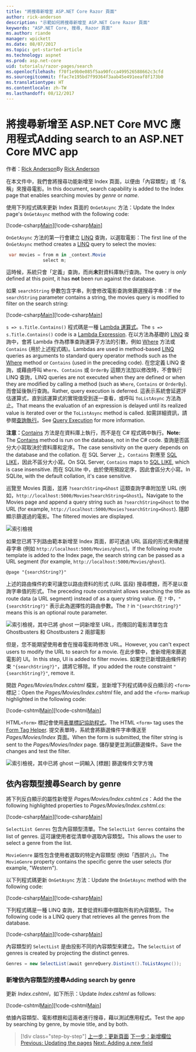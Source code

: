 ```yaml
---
title: "將搜尋新增至 ASP.NET Core Razor 頁面"
author: rick-anderson
description: "示範如何將搜尋新增至 ASP.NET Core Razor 頁面"
keywords: "ASP.NET Core, 搜尋, Razor 頁面"
ms.author: riande
manager: wpickett
ms.date: 08/07/2017
ms.topic: get-started-article
ms.technology: aspnet
ms.prod: asp.net-core
uid: tutorials/razor-pages/search
ms.openlocfilehash: f70f1e9b0e085f5aa90fcca499526588662c3cfd
ms.sourcegitcommit: ffac7e195bd7f99364f3aab45e491eeaf8f173b0
ms.translationtype: HT
ms.contentlocale: zh-TW
ms.lasthandoff: 08/12/2017
---
```

# <a name="adding-search-to-an-aspnet-core-mvc-app"></a><span data-ttu-id="ca26b-104">將搜尋新增至 ASP.NET Core MVC 應用程式</span><span class="sxs-lookup"><span data-stu-id="ca26b-104">Adding search to an ASP.NET Core MVC app</span></span>

<span data-ttu-id="ca26b-105">作者：[Rick Anderson](https://twitter.com/RickAndMSFT)</span><span class="sxs-lookup"><span data-stu-id="ca26b-105">By [Rick Anderson](https://twitter.com/RickAndMSFT)</span></span>

<span data-ttu-id="ca26b-106">在本文件中，我們會將搜尋功能新增至 Index 頁面，以便由「內容類型」或「名稱」來搜尋電影。</span><span class="sxs-lookup"><span data-stu-id="ca26b-106">In this document, search capability is added to the Index page that enables searching movies by *genre* or *name*.</span></span>

<span data-ttu-id="ca26b-107">使用下列程式碼來更新 Index 頁面的 `OnGetAsync` 方法：</span><span class="sxs-lookup"><span data-stu-id="ca26b-107">Update the Index page's `OnGetAsync` method with the following code:</span></span>

<span data-ttu-id="ca26b-108">[!code-csharp[Main](razor-pages-start/sample/RazorPagesMovie/Pages/Movies/Index.cshtml.cs?name=snippet_1stSearch)]</span><span class="sxs-lookup"><span data-stu-id="ca26b-108">[!code-csharp[Main](razor-pages-start/sample/RazorPagesMovie/Pages/Movies/Index.cshtml.cs?name=snippet_1stSearch)]</span></span>

<span data-ttu-id="ca26b-109">`OnGetAsync` 方法的第一行會建立 [LINQ](https://docs.microsoft.com/dotnet/csharp/programming-guide/concepts/linq/) 查詢，以選取電影：</span><span class="sxs-lookup"><span data-stu-id="ca26b-109">The first line of the `OnGetAsync` method creates a [LINQ](https://docs.microsoft.com/dotnet/csharp/programming-guide/concepts/linq/) query to select the movies:</span></span>

```csharp
 var movies = from m in _context.Movie
              select m;
```

<span data-ttu-id="ca26b-110">這時候，系統只會「定義」查詢，而尚**未**對資料庫執行查詢。</span><span class="sxs-lookup"><span data-stu-id="ca26b-110">The query is *only* defined at this point, it has **not** been run against the database.</span></span>

<span data-ttu-id="ca26b-111">如果 `searchString` 參數包含字串，則會修改電影查詢來篩選搜尋字串：</span><span class="sxs-lookup"><span data-stu-id="ca26b-111">If the `searchString` parameter contains a string, the movies query is modified to filter on the search string:</span></span>

<span data-ttu-id="ca26b-112">[!code-csharp[Main](razor-pages-start/sample/RazorPagesMovie/Pages/Movies/Index.cshtml.cs?name=snippet_SearchNull)]</span><span class="sxs-lookup"><span data-stu-id="ca26b-112">[!code-csharp[Main](razor-pages-start/sample/RazorPagesMovie/Pages/Movies/Index.cshtml.cs?name=snippet_SearchNull)]</span></span>

<span data-ttu-id="ca26b-113">`s => s.Title.Contains()` 程式碼是一種 [Lambda 運算式](https://docs.microsoft.com/en-us/dotnet/csharp/programming-guide/statements-expressions-operators/lambda-expressions)。</span><span class="sxs-lookup"><span data-stu-id="ca26b-113">The `s => s.Title.Contains()` code is a [Lambda Expression](https://docs.microsoft.com/en-us/dotnet/csharp/programming-guide/statements-expressions-operators/lambda-expressions).</span></span> <span data-ttu-id="ca26b-114">在以方法為基礎的 [LINQ](https://docs.microsoft.com/dotnet/csharp/programming-guide/concepts/linq/) 查詢中，會將 Lambda 作為標準查詢運算子方法的引數，例如 [Where](https://docs.microsoft.com/en-us/dotnet/csharp/programming-guide/concepts/linq/query-syntax-and-method-syntax-in-linq) 方法或 `Contains` (用於上述程式碼)。</span><span class="sxs-lookup"><span data-stu-id="ca26b-114">Lambdas are used in method-based [LINQ](https://docs.microsoft.com/dotnet/csharp/programming-guide/concepts/linq/) queries as arguments to standard query operator methods such as the [Where](https://docs.microsoft.com/en-us/dotnet/csharp/programming-guide/concepts/linq/query-syntax-and-method-syntax-in-linq) method or `Contains` (used in the preceding code).</span></span> <span data-ttu-id="ca26b-115">在您定義 LINQ 查詢，或藉由呼叫 `Where`、`Contains` 或 `OrderBy` 這類方法加以修改時，不會執行 LINQ 查詢，</span><span class="sxs-lookup"><span data-stu-id="ca26b-115">LINQ queries are not executed when they are defined or when they are modified by calling a method (such as `Where`, `Contains`  or `OrderBy`).</span></span> <span data-ttu-id="ca26b-116">而會延後執行查詢。</span><span class="sxs-lookup"><span data-stu-id="ca26b-116">Rather, query execution is deferred.</span></span> <span data-ttu-id="ca26b-117">這表示系統會延遲評估運算式，直到該運算式的實現值受到逐一查看，或呼叫 `ToListAsync` 方法為止。</span><span class="sxs-lookup"><span data-stu-id="ca26b-117">That means the evaluation of an expression is delayed until its realized value is iterated over or the `ToListAsync` method is called.</span></span> <span data-ttu-id="ca26b-118">如需詳細資訊，請參閱[查詢執行](https://docs.microsoft.com/en-us/dotnet/framework/data/adonet/ef/language-reference/query-execution)。</span><span class="sxs-lookup"><span data-stu-id="ca26b-118">See [Query Execution](https://docs.microsoft.com/en-us/dotnet/framework/data/adonet/ef/language-reference/query-execution) for more information.</span></span>

<span data-ttu-id="ca26b-119">**注意：**[Contains](http://msdn.microsoft.com/library/bb155125.aspx) 方法是在資料庫上執行，而不是在 C# 程式碼中執行。</span><span class="sxs-lookup"><span data-stu-id="ca26b-119">**Note:** The [Contains](http://msdn.microsoft.com/library/bb155125.aspx) method is run on the database, not in the C# code.</span></span> <span data-ttu-id="ca26b-120">查詢是否區分大小寫取決於資料庫和定序。</span><span class="sxs-lookup"><span data-stu-id="ca26b-120">The case sensitivity on the query depends on the database and the collation.</span></span> <span data-ttu-id="ca26b-121">在 SQL Server 上，`Contains` 對應至 [SQL LIKE](https://docs.microsoft.com/en-us/sql/t-sql/language-elements/like-transact-sql)，因此不區分大小寫。</span><span class="sxs-lookup"><span data-stu-id="ca26b-121">On SQL Server, `Contains` maps to [SQL LIKE](https://docs.microsoft.com/en-us/sql/t-sql/language-elements/like-transact-sql), which is case insensitive.</span></span> <span data-ttu-id="ca26b-122">而在 SQLlite 中，由於使用預設定序，因此會區分大小寫。</span><span class="sxs-lookup"><span data-stu-id="ca26b-122">In SQLite, with the default collation, it's case sensitive.</span></span>

<span data-ttu-id="ca26b-123">巡覽至 Movies 頁面，並將 `?searchString=Ghost` 這類查詢字串附加至 URL (例如，`http://localhost:5000/Movies?searchString=Ghost`)。</span><span class="sxs-lookup"><span data-stu-id="ca26b-123">Navigate to the Movies page and append a query string such as `?searchString=Ghost` to the URL (for example, `http://localhost:5000/Movies?searchString=Ghost`).</span></span> <span data-ttu-id="ca26b-124">隨即顯示篩選過的電影。</span><span class="sxs-lookup"><span data-stu-id="ca26b-124">The filtered movies are displayed.</span></span>

![索引檢視](search/_static/ghost.png)

<span data-ttu-id="ca26b-126">如果您已將下列路由範本新增至 Index 頁面，即可透過 URL 區段的形式來傳遞搜尋字串 (例如 `http://localhost:5000/Movies/ghost`)。</span><span class="sxs-lookup"><span data-stu-id="ca26b-126">If the following route template is added to the Index page, the search string can be passed as a URL segment (for example, `http://localhost:5000/Movies/ghost`).</span></span>

```cshtml
@page "{searchString?}"
```

<span data-ttu-id="ca26b-127">上述的路由條件約束可讓您以路由資料的形式 (URL 區段) 搜尋標題，而不是以查詢字串值的形式。</span><span class="sxs-lookup"><span data-stu-id="ca26b-127">The preceding route constraint allows searching the title as route data (a URL segment) instead of as a query string value.</span></span>  <span data-ttu-id="ca26b-128">在 `?` 中，`"{searchString?}"` 表示此為選擇性的路由參數。</span><span class="sxs-lookup"><span data-stu-id="ca26b-128">The `?` in `"{searchString?}"` means this is an optional route parameter.</span></span>

![索引檢視，其中已將 ghost 一詞新增至 URL，而傳回的電影清單包含 Ghostbusters 和 Ghostbusters 2 兩部電影](search/_static/g2.png)

<span data-ttu-id="ca26b-130">但是，您不能期望使用者會在搜尋電影時修改 URL。</span><span class="sxs-lookup"><span data-stu-id="ca26b-130">However, you can't expect users to modify the URL to search for a movie.</span></span> <span data-ttu-id="ca26b-131">在此步驟中，會新增用來篩選電影的 UI。</span><span class="sxs-lookup"><span data-stu-id="ca26b-131">In this step, UI is added to filter movies.</span></span> <span data-ttu-id="ca26b-132">如果您已新增路由條件約束 `"{searchString?}"`，請將它移除。</span><span class="sxs-lookup"><span data-stu-id="ca26b-132">If you added the route constraint `"{searchString?}"`, remove it.</span></span>

<span data-ttu-id="ca26b-133">開啟 *Pages/Movies/Index.cshtml* 檔案，並新增下列程式碼中反白顯示的 `<form>` 標記：</span><span class="sxs-lookup"><span data-stu-id="ca26b-133">Open the *Pages/Movies/Index.cshtml* file, and add the `<form>` markup highlighted in the following code:</span></span>

<span data-ttu-id="ca26b-134">[!code-cshtml[Main](razor-pages-start/sample/RazorPagesMovie/Pages/Movies/Index2.cshtml?highlight=14-19&range=1-22)]</span><span class="sxs-lookup"><span data-stu-id="ca26b-134">[!code-cshtml[Main](razor-pages-start/sample/RazorPagesMovie/Pages/Movies/Index2.cshtml?highlight=14-19&range=1-22)]</span></span>

<span data-ttu-id="ca26b-135">HTML`<form>` 標記會使用[表單標記協助程式](xref:mvc/views/working-with-forms#the-form-tag-helper)。</span><span class="sxs-lookup"><span data-stu-id="ca26b-135">The HTML `<form>` tag uses the [Form Tag Helper](xref:mvc/views/working-with-forms#the-form-tag-helper).</span></span> <span data-ttu-id="ca26b-136">提交表單時，系統會將篩選條件字串傳送至 *Pages/Movies/Index* 頁面。</span><span class="sxs-lookup"><span data-stu-id="ca26b-136">When the form is submitted, the filter string is sent to the *Pages/Movies/Index* page.</span></span> <span data-ttu-id="ca26b-137">儲存變更並測試篩選條件。</span><span class="sxs-lookup"><span data-stu-id="ca26b-137">Save the changes and test the filter.</span></span>

![索引檢視，其中已將 ghost 一詞輸入 [標題] 篩選條件文字方塊](search/_static/filter.png)

## <a name="search-by-genre"></a><span data-ttu-id="ca26b-139">依內容類型搜尋</span><span class="sxs-lookup"><span data-stu-id="ca26b-139">Search by genre</span></span>

<span data-ttu-id="ca26b-140">將下列反白顯示的屬性新增至 *Pages/Movies/Index.cshtml.cs*：</span><span class="sxs-lookup"><span data-stu-id="ca26b-140">Add the the following highlighted properties to *Pages/Movies/Index.cshtml.cs*:</span></span>

<span data-ttu-id="ca26b-141">[!code-csharp[Main](razor-pages-start/sample/RazorPagesMovie/Pages/Movies/Index.cshtml.cs?name=snippet_newProps&highlight=11-)]</span><span class="sxs-lookup"><span data-stu-id="ca26b-141">[!code-csharp[Main](razor-pages-start/sample/RazorPagesMovie/Pages/Movies/Index.cshtml.cs?name=snippet_newProps&highlight=11-)]</span></span>

<span data-ttu-id="ca26b-142">`SelectList Genres` 包含內容類型清單。</span><span class="sxs-lookup"><span data-stu-id="ca26b-142">The `SelectList Genres` contains the list of genres.</span></span> <span data-ttu-id="ca26b-143">這可讓使用者從清單中選取內容類型。</span><span class="sxs-lookup"><span data-stu-id="ca26b-143">This allows the user to select a genre from the list.</span></span>

<span data-ttu-id="ca26b-144">`MovieGenre` 屬性包含使用者選取的特定內容類型 (例如「西部片」)。</span><span class="sxs-lookup"><span data-stu-id="ca26b-144">The `MovieGenre` property contains the specific genre the user selects (for example, "Western").</span></span>

<span data-ttu-id="ca26b-145">以下列程式碼更新 `OnGetAsync` 方法：</span><span class="sxs-lookup"><span data-stu-id="ca26b-145">Update the `OnGetAsync` method with the following code:</span></span>

<span data-ttu-id="ca26b-146">[!code-csharp[Main](razor-pages-start/sample/RazorPagesMovie/Pages/Movies/Index.cshtml.cs?name=snippet_SearchGenre)]</span><span class="sxs-lookup"><span data-stu-id="ca26b-146">[!code-csharp[Main](razor-pages-start/sample/RazorPagesMovie/Pages/Movies/Index.cshtml.cs?name=snippet_SearchGenre)]</span></span>

<span data-ttu-id="ca26b-147">下列程式碼是一種 LINQ 查詢，其會從資料庫中擷取所有的內容類型。</span><span class="sxs-lookup"><span data-stu-id="ca26b-147">The following code is a LINQ query that retrieves all the genres from the database.</span></span>

<span data-ttu-id="ca26b-148">[!code-csharp[Main](razor-pages-start/sample/RazorPagesMovie/Pages/Movies/Index.cshtml.cs?name=snippet_LINQ)]</span><span class="sxs-lookup"><span data-stu-id="ca26b-148">[!code-csharp[Main](razor-pages-start/sample/RazorPagesMovie/Pages/Movies/Index.cshtml.cs?name=snippet_LINQ)]</span></span>

<span data-ttu-id="ca26b-149">內容類型的 `SelectList` 是由投影不同的內容類型來建立。</span><span class="sxs-lookup"><span data-stu-id="ca26b-149">The `SelectList` of genres is created by projecting the distinct genres.</span></span>

<!-- BUG in OPS
Tag snippet_selectlist's start line '75' should be less than end line '29' when resolving "[!code-csharp[Main](razor-pages-start/sample/RazorPagesMovie/Pages/Movies/Index.cshtml.cs?name=snippet_SelectList)]"

There is no start line.

[!code-csharp[Main](razor-pages-start/sample/RazorPagesMovie/Pages/Movies/Index.cshtml.cs?name=snippet_SelectList)]
-->

```csharp
Genres = new SelectList(await genreQuery.Distinct().ToListAsync());
```

### <a name="adding-search-by-genre"></a><span data-ttu-id="ca26b-150">新增依內容類型的搜尋</span><span class="sxs-lookup"><span data-stu-id="ca26b-150">Adding search by genre</span></span>

<span data-ttu-id="ca26b-151">更新 *Index.cshtml*，如下所示：</span><span class="sxs-lookup"><span data-stu-id="ca26b-151">Update *Index.cshtml* as follows:</span></span>

<span data-ttu-id="ca26b-152">[!code-cshtml[Main](razor-pages-start/sample/RazorPagesMovie/Pages/Movies/IndexFormGenreNoRating.cshtml?highlight=16-18&range=1-26)]</span><span class="sxs-lookup"><span data-stu-id="ca26b-152">[!code-cshtml[Main](razor-pages-start/sample/RazorPagesMovie/Pages/Movies/IndexFormGenreNoRating.cshtml?highlight=16-18&range=1-26)]</span></span>

<span data-ttu-id="ca26b-153">依據內容類型、電影標題和這兩者進行搜尋，藉以測試應用程式。</span><span class="sxs-lookup"><span data-stu-id="ca26b-153">Test the app by searching by genre, by movie title, and by both.</span></span>

>[!div class="step-by-step"]
<span data-ttu-id="ca26b-154">[上一步：更新頁面](xref:tutorials/razor-pages/da1)
[下一步：新增欄位](xref:tutorials/razor-pages/new-field)</span><span class="sxs-lookup"><span data-stu-id="ca26b-154">[Previous: Updating the pages](xref:tutorials/razor-pages/da1)
[Next: Adding a new field](xref:tutorials/razor-pages/new-field)</span></span>